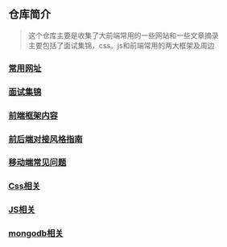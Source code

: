 ## 仓库简介
> 这个仓库主要是收集了大前端常用的一些网站和一些文章摘录       
> 主要包括了面试集锦，css。js和前端常用的两大框架及周边

### [常用网址][uu]

### [面试集锦][interview]

### [前端框架内容][library]

### [前后端对接风格指南][guide]

### [移动端常见问题][web]

### [Css相关][css]

### [JS相关][js]

### [mongodb相关][mongodb]


[uu]: https://github.com/stack-wuh/webSource/blob/master/%E5%B8%B8%E7%94%A8%E7%BD%91%E7%AB%99.md
[interview]: https://github.com/stack-wuh/webSource/blob/master/%E9%9D%A2%E8%AF%95%E9%9B%86%E9%94%A6.md
[library]: https://github.com/stack-wuh/webSource/blob/master/%E5%89%8D%E7%AB%AF%E6%A1%86%E6%9E%B6%E5%86%85%E5%AE%B9.md
[guide]: https://github.com/stack-wuh/webSource/blob/master/%E5%89%8D%E5%90%8E%E7%AB%AF%E5%AF%B9%E6%8E%A5%E9%A3%8E%E6%A0%BC%E6%8C%87%E5%8D%97.md
[web]: https://github.com/stack-wuh/webSource/blob/master/%E7%A7%BB%E5%8A%A8%E7%AB%AF%E5%B8%B8%E8%A7%81%E9%97%AE%E9%A2%98.md
[css]: https://github.com/stack-wuh/webSource/blob/master/css%E7%9B%B8%E5%85%B3%E7%9F%A5%E8%AF%86%E9%9B%86%E9%94%A6.md
[js]: https://github.com/stack-wuh/webSource/blob/master/js%E7%9B%B8%E5%85%B3%E7%9F%A5%E8%AF%86%E9%9B%86%E9%94%A6.md
[mongodb]: https://github.com/stack-wuh/webSource/blob/master/mongoDB%E7%9B%B8%E5%85%B3.md
